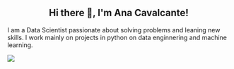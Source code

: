 <h2 align="center">Hi there 👋, I'm Ana Cavalcante!</h2>

<!--
**anabarbararc/anabarbararc** is a ✨ _special_ ✨ repository because its `README.md` (this file) appears on your GitHub profile.
-->

<p>I am a Data Scientist passionate about solving problems and leaning new skills. I work mainly on projects in python on data enginnering and machine learning.</p>


<img align="center" src="https://github-readme-stats.vercel.app/api/<CARD_TYPE>/?username=<anabarbararc>&theme=<tokyonight>" />
